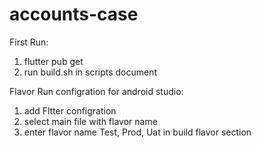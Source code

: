 # accounts-case

First Run:
1. flutter pub get
2. run build.sh in scripts document

Flavor Run configration for android studio:
1. add Fltter configration
2. select main file with flavor name 
3. enter flavor name Test, Prod, Uat in build flavor section

